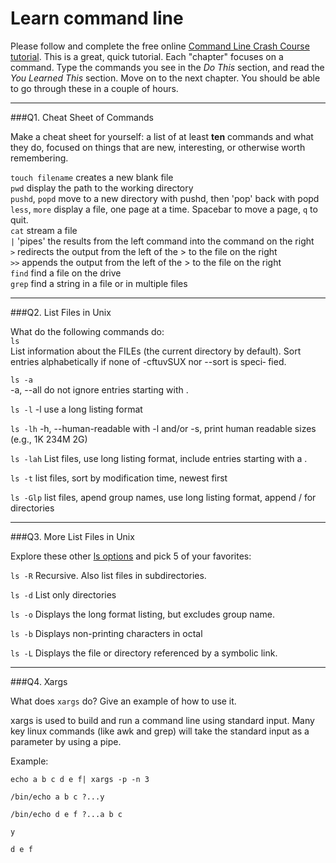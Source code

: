 # Learn command line

Please follow and complete the free online [Command Line Crash Course
tutorial](http://cli.learncodethehardway.org/book/). This is a great,
quick tutorial. Each "chapter" focuses on a command. Type the commands
you see in the _Do This_ section, and read the _You Learned This_
section. Move on to the next chapter. You should be able to go through
these in a couple of hours.

---

###Q1.  Cheat Sheet of Commands  

Make a cheat sheet for yourself: a list of at least **ten** commands and what they do, focused on things that are new, interesting, or otherwise worth remembering.

`touch filename`   creates a new blank file  
`pwd`             display the path to the working directory  
`pushd`, `popd`   move to a new directory with pushd, then 'pop' back with popd  
`less`, `more`    display a file, one page at a time.  Spacebar to move a page, `q` to quit.  
`cat`             stream a file   
`|`               'pipes' the results from the left command into the command on the right  
`>`               redirects the output from the left of the > to the file on the right  
`>>`              appends the output from the left of the > to the file on the right  
`find`            find a file on the drive  
`grep`            find a string in a file or in multiple files  





---

###Q2.  List Files in Unix   

What do the following commands do:  
`ls`  
  List  information  about  the FILEs (the current directory by default).
       Sort entries alphabetically if none of -cftuvSUX nor --sort  is  speci‐
       fied.

`ls -a`  
       -a, --all
              do not ignore entries starting with .

`ls -l`   -l     use a long listing format

`ls -lh`   -h, --human-readable
              with -l and/or -s, print human readable sizes (e.g., 1K 234M 2G)


`ls -lah`  List files, use long listing format, include entries starting with a .

`ls -t`    list files, sort by modification time, newest first

`ls -Glp`  list files, apend group names, use long listing format, append / for directories

---

###Q3.  More List Files in Unix  

Explore these other [ls options](http://www.techonthenet.com/unix/basic/ls.php) and pick 5 of your favorites:

`ls -R`   Recursive. Also list files in subdirectories.

`ls -d`   List only directories

`ls -o`   Displays the long format listing, but excludes group name.

`ls -b`   Displays non-printing characters in octal

`ls -L`   Displays the file or directory referenced by a symbolic link.



---

###Q4.  Xargs   

What does `xargs` do? Give an example of how to use it.

xargs is used to build and run a command line using standard input.  Many key linux commands (like awk and grep) will take the standard input as a parameter by using a pipe.

Example:

`echo a b c d e f| xargs -p -n 3`

`/bin/echo a b c ?...y`

`/bin/echo d e f ?...a b c`

`y`

`d e f`


 

